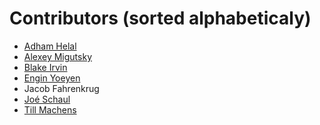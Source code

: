 Contributors (sorted alphabeticaly)
===

* [Adham Helal](https://github.com/ahelal)
* [Alexey Migutsky](https://github.com/mr-mig)
* [Blake Irvin](https://github.com/bixu)
* [Engin Yoeyen](https://github.com/enginyoyen)
* Jacob Fahrenkrug
* [Joé Schaul](https://github.com/jschaul)
* [Till Machens](https://github.com/c76)